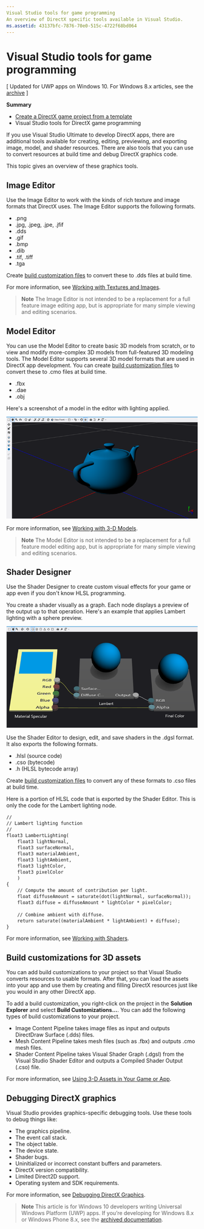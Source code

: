 ```yaml
---
Visual Studio tools for game programming
An overview of DirectX specific tools available in Visual Studio.
ms.assetid: 43137bfc-7876-70e0-515c-4722f68bd064
---
```


# Visual Studio tools for game programming


\[ Updated for UWP apps on Windows 10. For Windows 8.x articles, see the [archive](http://go.microsoft.com/fwlink/p/?linkid=619132) \]

**Summary**

-   [Create a DirectX game project from a template](user-interface.md)
-   Visual Studio tools for DirectX game programming


If you use Visual Studio Ultimate to develop DirectX apps, there are additional tools available for creating, editing, previewing, and exporting image, model, and shader resources. There are also tools that you can use to convert resources at build time and debug DirectX graphics code.

This topic gives an overview of these graphics tools.

## Image Editor


Use the Image Editor to work with the kinds of rich texture and image formats that DirectX uses. The Image Editor supports the following formats.

-   .png
-   .jpg, .jpeg, .jpe, .jfif
-   .dds
-   .gif
-   .bmp
-   .dib
-   .tif, .tiff
-   .tga

Create [build customization files](#custom) to convert these to .dds files at build time.

For more information, see [Working with Textures and Images](https://msdn.microsoft.com/library/windows/apps/hh873119.aspx).

> **Note**  The Image Editor is not intended to be a replacement for a full feature image editing app, but is appropriate for many simple viewing and editing scenarios.

 

## Model Editor


You can use the Model Editor to create basic 3D models from scratch, or to view and modify more-complex 3D models from full-featured 3D modeling tools. The Model Editor supports several 3D model formats that are used in DirectX app development. You can create [build customization files](#custom) to convert these to .cmo files at build time.

-   .fbx
-   .dae
-   .obj

Here's a screenshot of a model in the editor with lighting applied.

![teapot](images/modeleditor.png)

For more information, see [Working with 3-D Models](https://msdn.microsoft.com/library/windows/apps/hh873114.aspx).

> **Note**  The Model Editor is not intended to be a replacement for a full feature model editing app, but is appropriate for many simple viewing and editing scenarios.

 

## Shader Designer


Use the Shader Designer to create custom visual effects for your game or app even if you don't know HLSL programming.

You create a shader visually as a graph. Each node displays a preview of the output up to that operation. Here's an example that applies Lambert lighting with a sphere preview.

![visual shader graph](images/shaderdesigner.png)

Use the Shader Editor to design, edit, and save shaders in the .dgsl format. It also exports the following formats.

-   .hlsl (source code)
-   .cso (bytecode)
-   .h (HLSL bytecode array)

Create [build customization files](#custom) to convert any of these formats to .cso files at build time.

Here is a portion of HLSL code that is exported by the Shader Editor. This is only the code for the Lambert lighting node.

```hlsl
//
// Lambert lighting function
//
float3 LambertLighting(
    float3 lightNormal,
    float3 surfaceNormal,
    float3 materialAmbient,
    float3 lightAmbient,
    float3 lightColor,
    float3 pixelColor
    )
{
    // Compute the amount of contribution per light.
    float diffuseAmount = saturate(dot(lightNormal, surfaceNormal));
    float3 diffuse = diffuseAmount * lightColor * pixelColor;

    // Combine ambient with diffuse.
    return saturate((materialAmbient * lightAmbient) + diffuse);
}
```

For more information, see [Working with Shaders](https://msdn.microsoft.com/library/windows/apps/hh873117.aspx).

## Build customizations for 3D assets


You can add build customizations to your project so that Visual Studio converts resources to usable formats. After that, you can load the assets into your app and use them by creating and filling DirectX resources just like you would in any other DirectX app.

To add a build customization, you right-click on the project in the **Solution Explorer** and select **Build Customizations...**. You can add the following types of build customizations to your project.

-   Image Content Pipeline takes image files as input and outputs DirectDraw Surface (.dds) files.
-   Mesh Content Pipeline takes mesh files (such as .fbx) and outputs .cmo mesh files.
-   Shader Content Pipeline takes Visual Shader Graph (.dgsl) from the Visual Studio Shader Editor and outputs a Compiled Shader Output (.cso) file.

For more information, see [Using 3-D Assets in Your Game or App](https://msdn.microsoft.com/library/windows/apps/hh972446.aspx).

## Debugging DirectX graphics


Visual Studio provides graphics-specific debugging tools. Use these tools to debug things like:

-   The graphics pipeline.
-   The event call stack.
-   The object table.
-   The device state.
-   Shader bugs.
-   Uninitialized or incorrect constant buffers and parameters.
-   DirectX version compatibility.
-   Limited Direct2D support.
-   Operating system and SDK requirements.

For more information, see [Debugging DirectX Graphics](https://msdn.microsoft.com/library/windows/apps/hh315751.aspx).

> **Note**  This article is for Windows 10 developers writing Universal Windows Platform (UWP) apps. If you’re developing for Windows 8.x or Windows Phone 8.x, see the [archived documentation](http://go.microsoft.com/fwlink/p/?linkid=619132).

 

 

 




<!--HONumber=Mar16_HO1-->
